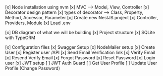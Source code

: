 [x] Node installation using nvm
[x] MVC --> Model, View, Controller
[x] Decorator design pattern
[x] types of decorator --> Class, Property, Method, Accessor, Parameter
[x] Create new NestJS project
[x] Controller, Providers, Module
[x] Load .env

[x] DB diagram of what we will be building
[x] Project structure
[x] SQLite with TypeORM

[x] Configuration files
[x] Swagger Setup
[x] NodeMailer setup
[x] Create User
[x] Register user /API
[x] Send Email Verification link
[x] Verify Email
[x] Resend Verify Email
[x] Forgot Password
[x] Reset Password
[x] Login user
[x] JWT setup
[ ] JWT Auth Guard
[ ] Get User Profile
[ ] Update User Profile (Change Password)

